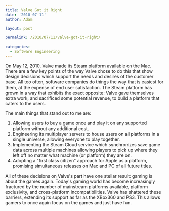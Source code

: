 ```yaml
---
title: Valve Got it Right
date: '2010-07-11'
author: Adam

layout: post

permalink: /2010/07/11/valve-got-it-right/

categories:
  - Software Engineering
---
```

On May 12, 2010, [Valve](http://www.valvesoftware.com) made its Steam platform
available on the Mac. There are a few key points of the way Valve chose to do
this that show design decisions which support the needs and desires of the
customer base. All too often, software companies do things the way that is
easiest for them, at the expense of end user satisfaction. The Steam platform
has grown in a way that exhibits the exact opposite: Valve gave themselves extra
work, and sacrificed some potential revenue, to build a platform that caters to
the users.

The main things that stand out to me are:

1. Allowing users to buy a game once and play it on any supported platform
    without any additional cost.
2. Engineering its multiplayer servers to house users on all platforms in a
    single universe, allowing everyone to play together.
3. Implementing the Steam Cloud service which synchronizes save game data across
    multiple machines allowing players to pick up where they left off no matter
    what machine (or platform) they are on.
4. Adopting a "first class citizen" approach for Apple as a platform, promising
    simultaneous releases on Mac and PC of all future titles.

All of these decisions on Valve's part have one stellar result: gaming is about
the games again. Today's gaming world has become increasingly fractured by the
number of mainstream platforms available, platform exclusivity, and
cross-platform incompatibilities. Valve has shattered these barriers, extending
its support as far as the XBox360 and PS3. This allows gamers to once again
focus on the games and just have fun.

